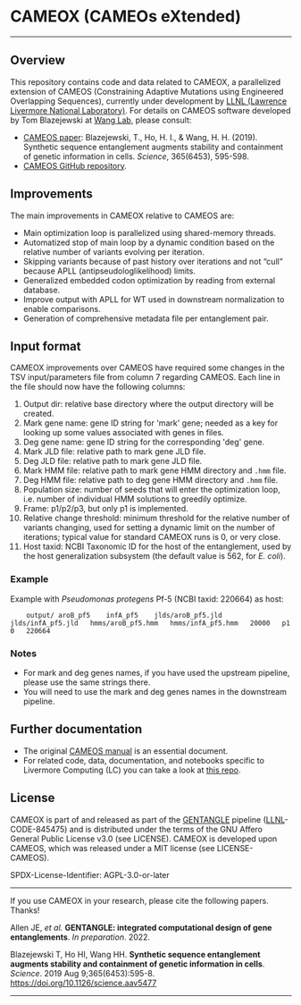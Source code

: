 # CAMEOX (CAMEOs eXtended)
___

## Overview

This repository contains code and data related to CAMEOX, a parallelized extension of CAMEOS (Constraining Adaptive Mutations using Engineered Overlapping Sequences), currently under development by [LLNL (Lawrence Livermore National Laboratory)](https://www.llnl.gov/). For details on CAMEOS software developed by Tom Blazejewski at [Wang Lab](http://wanglab.c2b2.columbia.edu/), please consult:
 * [CAMEOS paper](https://www.science.org/doi/abs/10.1126/science.aav5477): Blazejewski, T., Ho, H. I., & Wang, H. H. (2019). Synthetic sequence entanglement augments stability and containment of genetic information in cells. _Science_, 365(6453), 595-598. 
 * [CAMEOS GitHub repository](https://github.com/wanglabcumc/CAMEOS).

## Improvements

The main improvements in CAMEOX relative to CAMEOS are:
 * Main optimization loop is parallelized using shared-memory threads.
 * Automatized stop of main loop by a dynamic condition based on the relative number of variants evolving per iteration.
 * Skipping variants because of past history over iterations and not “cull” because APLL (antipseudologlikelihood) limits.
 * Generalized embedded codon optimization by reading from external database.
 * Improve output with APLL for WT used in downstream normalization to enable comparisons.
 * Generation of comprehensive metadata file per entanglement pair.

## Input format

CAMEOX improvements over CAMEOS have required some changes in the TSV input/parameters file from column 7 regarding CAMEOS. Each line in the file should now have the following columns:
 1. Output dir: relative base directory where the output directory will be created.
 2. Mark gene name: gene ID string for 'mark' gene; needed as a key for looking up some values associated with genes in files.
 3. Deg gene name: gene ID string for the corresponding 'deg' gene.
 4. Mark JLD file: relative path to mark gene JLD file.
 5. Deg JLD file: relative path to mark gene JLD file.
 6. Mark HMM file: relative path to mark gene HMM directory and `.hmm` file.
 7. Deg HMM file: relative path to deg gene HMM directory and `.hmm` file.
 8. Population size: number of seeds that will enter the optimization loop, i.e. number of individual HMM solutions to greedily optimize.
 9. Frame: p1/p2/p3, but only p1 is implemented.
 10. Relative change threshold: minimum threshold for the relative number of variants changing, used for setting a dynamic limit on the number of iterations; typical value for standard CAMEOX runs is 0, or very close.
 11. Host taxid: NCBI Taxonomic ID for the host of the entanglement, used by the host generalization subsystem (the default value is 562, for _E. coli_).

### Example

Example with _Pseudomonas protegens_ Pf-5 (NCBI taxid: 220664) as host:
```
    output/	aroB_pf5	infA_pf5	jlds/aroB_pf5.jld	jlds/infA_pf5.jld	hmms/aroB_pf5.hmm	hmms/infA_pf5.hmm	20000	p1	0	220664
```

### Notes
 * For mark and deg genes names, if you have used the upstream pipeline, please use the same strings there.
 * You will need to use the mark and deg genes names in the downstream pipeline.

## Further documentation
* The original [CAMEOS manual](https://github.com/wanglabcumc/CAMEOS/blob/master/doc/manual.pdf) is an essential document.
* For related code, data, documentation, and notebooks specific to Livermore Computing (LC) you can take a look at [this repo](https://github.com/BiosecSFA/LLNL).

## License

CAMEOX is part of and released as part of the [GENTANGLE](https://github.com/BiosecSFA/gentangle) pipeline ([LLNL](https://www.llnl.gov/)-CODE-845475) and is distributed under the terms of the GNU Affero General Public License v3.0 (see LICENSE). CAMEOX is developed upon CAMEOS, which was released under a MIT license (see LICENSE-CAMEOS).

SPDX-License-Identifier: AGPL-3.0-or-later
___

If you use CAMEOX in your research, please cite the following papers. Thanks!

Allen JE, _et al._ **GENTANGLE: integrated computational design of gene entanglements**. _In preparation_. 2022. 


Blazejewski T, Ho HI, Wang HH. **Synthetic sequence entanglement augments stability and containment of genetic information in cells**. _Science_. 2019 Aug 9;365(6453):595-8. https://doi.org/10.1126/science.aav5477

___
